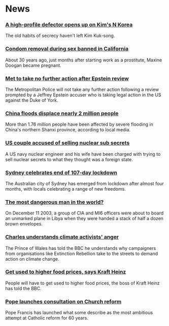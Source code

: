 # News
### [A high-profile defector opens up on Kim's N Korea](https://www.bbc.com/news/world-asia-58838834)
The old habits of secrecy haven't left Kim Kuk-song.
### [Condom removal during sex banned in California](https://www.bbc.com/news/world-us-canada-58848000)
About 30 years ago, just months after starting work as a prostitute, Maxine Doogan became pregnant. 
### [Met to take no further action after Epstein review](https://www.bbc.com/news/uk-58866108)
The Metropolitan Police will not take any further action following a review prompted by a Jeffrey Epstein accuser who is taking legal action in the US against the Duke of York.
### [China floods displace nearly 2 million people](https://www.bbc.com/news/world-asia-china-58866854)
More than 1.76 million people have been affected by severe flooding in China's northern Shanxi province, according to local media.
### [US couple accused of selling nuclear sub secrets](https://www.bbc.com/news/world-us-canada-58863678)
A US navy nuclear engineer and his wife have been charged with trying to sell nuclear secrets to what they thought was a foreign state.
### [Sydney celebrates end of 107-day lockdown](https://www.bbc.com/news/world-australia-58866464)
The Australian city of Sydney has emerged from lockdown after almost four months, with locals celebrating a range of new freedoms.
### [The most dangerous man in the world?](https://www.bbc.com/news/world-asia-58857827)
On December 11 2003, a group of CIA and MI6 officers were about to board an unmarked plane in Libya when they were handed a stack of half a dozen brown envelopes. 
### [Charles understands climate activists' anger](https://www.bbc.com/news/science-environment-58847456)
The Prince of Wales has told the BBC he understands why campaigners from organisations like Extinction Rebellion take to the streets to demand action on climate change.
### [Get used to higher food prices, says Kraft Heinz](https://www.bbc.com/news/business-58847275)
People will have to get used to higher food prices, the boss of Kraft Heinz has told the BBC.
### [Pope launches consultation on Church reform](https://www.bbc.com/news/world-europe-58862935)
Pope Francis has launched what some describe as the most ambitious attempt at Catholic reform for 60 years.
